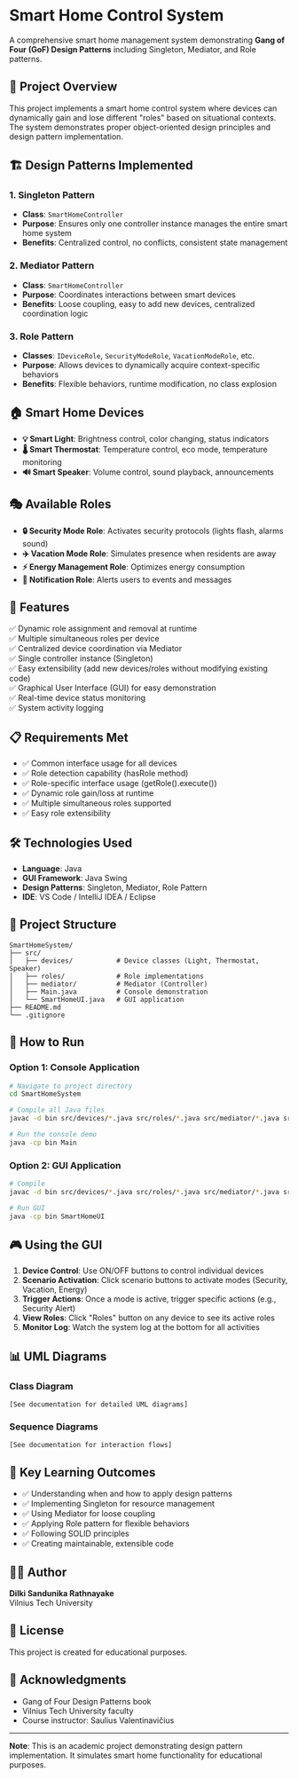 # Smart Home Control System

A comprehensive smart home management system demonstrating **Gang of Four (GoF) Design Patterns** including Singleton, Mediator, and Role patterns.

## 🎯 Project Overview

This project implements a smart home control system where devices can dynamically gain and lose different "roles" based on situational contexts. The system demonstrates proper object-oriented design principles and design pattern implementation.

## 🏗️ Design Patterns Implemented

### 1. **Singleton Pattern**
- **Class**: `SmartHomeController`
- **Purpose**: Ensures only one controller instance manages the entire smart home system
- **Benefits**: Centralized control, no conflicts, consistent state management

### 2. **Mediator Pattern**
- **Class**: `SmartHomeController`
- **Purpose**: Coordinates interactions between smart devices
- **Benefits**: Loose coupling, easy to add new devices, centralized coordination logic

### 3. **Role Pattern**
- **Classes**: `IDeviceRole`, `SecurityModeRole`, `VacationModeRole`, etc.
- **Purpose**: Allows devices to dynamically acquire context-specific behaviors
- **Benefits**: Flexible behaviors, runtime modification, no class explosion

## 🏠 Smart Home Devices

- **💡 Smart Light**: Brightness control, color changing, status indicators
- **🌡️ Smart Thermostat**: Temperature control, eco mode, temperature monitoring
- **🔊 Smart Speaker**: Volume control, sound playback, announcements

## 🎭 Available Roles

- **🔒 Security Mode Role**: Activates security protocols (lights flash, alarms sound)
- **✈️ Vacation Mode Role**: Simulates presence when residents are away
- **⚡ Energy Management Role**: Optimizes energy consumption
- **📢 Notification Role**: Alerts users to events and messages

## 🚀 Features

✅ Dynamic role assignment and removal at runtime  
✅ Multiple simultaneous roles per device  
✅ Centralized device coordination via Mediator  
✅ Single controller instance (Singleton)  
✅ Easy extensibility (add new devices/roles without modifying existing code)  
✅ Graphical User Interface (GUI) for easy demonstration  
✅ Real-time device status monitoring  
✅ System activity logging  

## 📋 Requirements Met

- ✅ Common interface usage for all devices
- ✅ Role detection capability (hasRole method)
- ✅ Role-specific interface usage (getRole().execute())
- ✅ Dynamic role gain/loss at runtime
- ✅ Multiple simultaneous roles supported
- ✅ Easy role extensibility

## 🛠️ Technologies Used

- **Language**: Java
- **GUI Framework**: Java Swing
- **Design Patterns**: Singleton, Mediator, Role Pattern
- **IDE**: VS Code / IntelliJ IDEA / Eclipse

## 📁 Project Structure
```
SmartHomeSystem/
├── src/
│   ├── devices/           # Device classes (Light, Thermostat, Speaker)
│   ├── roles/             # Role implementations
│   ├── mediator/          # Mediator (Controller)
│   ├── Main.java          # Console demonstration
│   └── SmartHomeUI.java   # GUI application
├── README.md
└── .gitignore
```

## 🏃 How to Run

### Option 1: Console Application
```bash
# Navigate to project directory
cd SmartHomeSystem

# Compile all Java files
javac -d bin src/devices/*.java src/roles/*.java src/mediator/*.java src/Main.java

# Run the console demo
java -cp bin Main
```

### Option 2: GUI Application
```bash
# Compile
javac -d bin src/devices/*.java src/roles/*.java src/mediator/*.java src/SmartHomeUI.java

# Run GUI
java -cp bin SmartHomeUI
```

## 🎮 Using the GUI

1. **Device Control**: Use ON/OFF buttons to control individual devices
2. **Scenario Activation**: Click scenario buttons to activate modes (Security, Vacation, Energy)
3. **Trigger Actions**: Once a mode is active, trigger specific actions (e.g., Security Alert)
4. **View Roles**: Click "Roles" button on any device to see its active roles
5. **Monitor Log**: Watch the system log at the bottom for all activities

## 📊 UML Diagrams

### Class Diagram
```
[See documentation for detailed UML diagrams]
```

### Sequence Diagrams
```
[See documentation for interaction flows]
```

## 📝 Key Learning Outcomes

- ✅ Understanding when and how to apply design patterns
- ✅ Implementing Singleton for resource management
- ✅ Using Mediator for loose coupling
- ✅ Applying Role pattern for flexible behaviors
- ✅ Following SOLID principles
- ✅ Creating maintainable, extensible code

## 👨‍💻 Author

**Dilki Sandunika Rathnayake**  
Vilnius Tech University  

## 📄 License

This project is created for educational purposes.

## 🙏 Acknowledgments

- Gang of Four Design Patterns book
- Vilnius Tech University faculty
- Course instructor: Saulius Valentinavičius

---

**Note**: This is an academic project demonstrating design pattern implementation. It simulates smart home functionality for educational purposes.